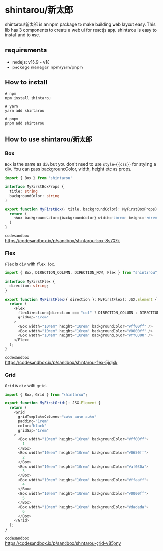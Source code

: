 # shintarou/新太郎
shintarou/新太郎 is an npm package to make building web layout easy. This lib has 3 components to create a web ui for reactjs app.
shintarou is easy to install and to use. 

## requirements
- nodejs: v16.9 - v18
- package manager: npm/yarn/pnpm
## How to install

```shell
# npm
npm install shintarou

# yarn
yarn add shintarou

# pnpm
pnpm add shintarou
```


## How to use shintarou/新太郎
### Box
`Box` is the same as `div` but you don't need to use `style={{css}}` for styling a div. You can pass backgroundColor, width, height etc as props.

```ts
import { Box } from 'shintarou'

interface MyFirstBoxProps {
  title: string
  backgroundColor: string
}

export function MyFirstBox({ title, backgroundColor}: MyFirstBoxProps): JSX.Element {
  return (
    <Box backgroundColor={backgroundColor} width="20rem" height="20rem">{title}</Box>
  )
}
```

`codesandbox`  
https://codesandbox.io/p/sandbox/shintarou-box-8s737k


### Flex
`Flex` is `div` with `flex box`.

```ts
import { Box, DIRECTION_COLUMN, DIRECTION_ROW, Flex } from "shintarou";

interface MyFirstFlex {
  direction: string;
}

export function MyFirstFlex({ direction }: MyFirstFlex): JSX.Element {
  return (
    <Flex
      flexDirection={direction === "col" ? DIRECTION_COLUMN : DIRECTION_ROW}
      gridGap="1rem"
    >
      <Box width="10rem" height="10rem" backgroundColor="#ff00ff" />
      <Box width="10rem" height="10rem" backgroundColor="#0000ff" />
      <Box width="10rem" height="10rem" backgroundColor="#ff0000" />
    </Flex>
  );
}
```

`codesandbox`  
https://codesandbox.io/p/sandbox/shintarou-flex-5jdj4k


### Grid
`Grid` is `div` with `grid`.


```ts
import { Box, Grid } from "shintarou";

export function MyFirstGrid(): JSX.Element {
  return (
    <Grid
      gridTemplateColumns="auto auto auto"
      padding="1rem"
      color="black"
      gridGap="1rem"
    >
      <Box width="10rem" height="10rem" backgroundColor="#ff00ff">
        1
      </Box>
      <Box width="10rem" height="10rem" backgroundColor="#0650ff">
        2
      </Box>
      <Box width="10rem" height="10rem" backgroundColor="#af030a">
        3
      </Box>
      <Box width="10rem" height="10rem" backgroundColor="#ffaaff">
        4
      </Box>
      <Box width="10rem" height="10rem" backgroundColor="#0000ff">
        5
      </Box>
      <Box width="10rem" height="10rem" backgroundColor="#dadada">
        6
      </Box>
    </Grid>
  );
}
```
`codesandbox`  
https://codesandbox.io/p/sandbox/shintarou-grid-v85pny
